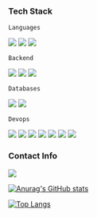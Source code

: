 ### Tech Stack
  
`Languages`  
  
<img src="https://img.shields.io/badge/Javascript-F7DF1E?style=flat-square&logo=Javascript&logoColor=white"/> <img src="https://img.shields.io/badge/Typescript-3178C6?style=flat-square&logo=Typescript&logoColor=white"/> <img src="https://img.shields.io/badge/Golang-00ADD8?style=flat-square&logo=Go&logoColor=white"/>    
  
`Backend`  
  
<img src="https://img.shields.io/badge/Node.js-339933?style=flat-square&logo=Node.js&logoColor=white"/> <img src="https://img.shields.io/badge/Express-000000?style=flat-square&logo=Express&logoColor=white"/> <img src="https://img.shields.io/badge/NestJS-E0234E?style=flat-square&logo=NestJS&logoColor=white"/>  
  
`Databases`  
  
<img src="https://img.shields.io/badge/MySQL-4479A1?style=flat-square&logo=MySQL&logoColor=white"/> <img src="https://img.shields.io/badge/MongoDB-47A248?style=flat-square&logo=MongoDB&logoColor=white"/>  
  
`Devops`  
  
<img src="https://img.shields.io/badge/AWS-important?style=flat-square&logo=Amazon AWS&logoColor=white"/> <img src="https://img.shields.io/badge/Docker-blue?style=flat-square&logo=Docker&logoColor=white"/> <img src="https://img.shields.io/badge/Terraform-blueviolet?style=flat-square&logo=Terraform&logoColor=white"/> <img src="https://img.shields.io/badge/Kubernetes-blue?style=flat-square&logo=Kubernetes&logoColor=white"/> <img src="https://img.shields.io/badge/Linux-FCC624?style=flat-square&logo=Linux&logoColor=black"/> <img src="https://img.shields.io/badge/Jenkins-D24939?style=flat-square&logo=Jenkins&logoColor=white"/> <img src="https://img.shields.io/badge/Helm-0F1689?style=flat-square&logo=Helm&logoColor=white"/>  
  
### Contact Info
<img src="https://img.shields.io/badge/qwp0905@gmail.com-EA4335?style=flat-square&logo=Gmail&logoColor=white"/>



[![Anurag's GitHub stats](https://github-readme-stats.vercel.app/api?username=qwp0905)](https://github.com/anuraghazra/github-readme-stats)

[![Top Langs](https://github-readme-stats.vercel.app/api/top-langs/?username=qwp0905)](https://github.com/anuraghazra/github-readme-stats)

